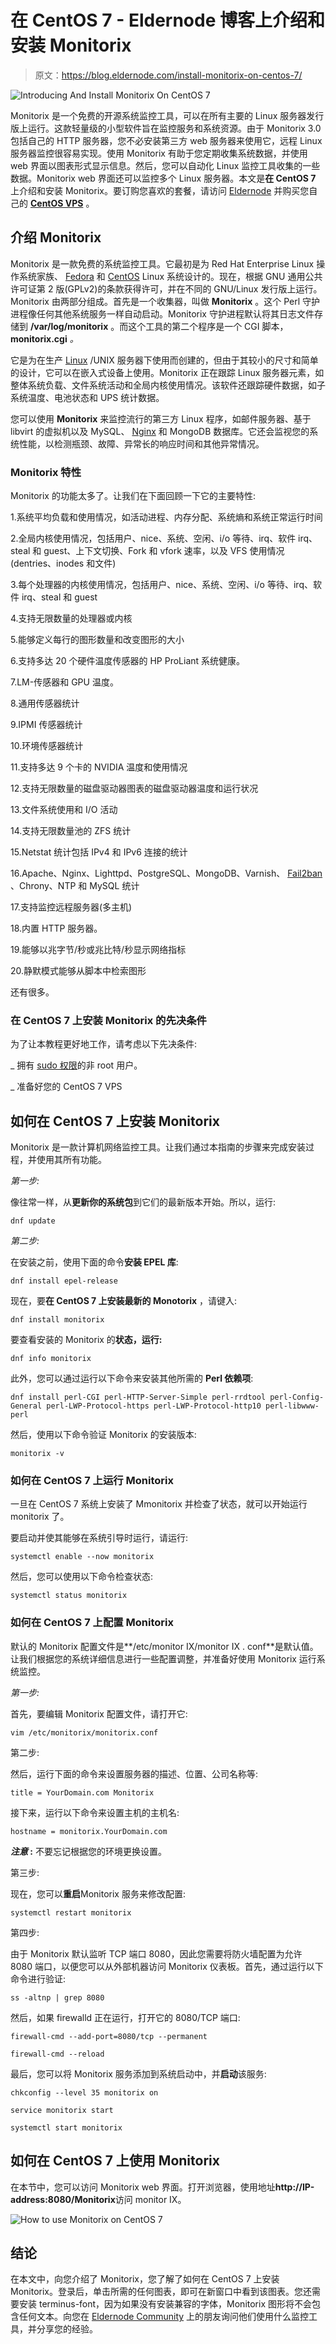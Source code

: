# 在 CentOS 7 - Eldernode 博客上介绍和安装 Monitorix

> 原文：<https://blog.eldernode.com/install-monitorix-on-centos-7/>

![Introducing And Install Monitorix On CentOS 7](img/6377fc240ccad507b47c6249d2447a76.png)

Monitorix 是一个免费的开源系统监控工具，可以在所有主要的 Linux 服务器发行版上运行。这款轻量级的小型软件旨在监控服务和系统资源。由于 Monitorix 3.0 包括自己的 HTTP 服务器，您不必安装第三方 web 服务器来使用它，远程 Linux 服务器监控很容易实现。使用 Monitorix 有助于您定期收集系统数据，并使用 web 界面以图表形式显示信息。然后，您可以自动化 Linux 监控工具收集的一些数据。Monitorix web 界面还可以监控多个 Linux 服务器。本文是**在 CentOS 7** 上介绍和安装 Monitorix。要订购您喜欢的套餐，请访问 [Eldernode](https://eldernode.com/) 并购买您自己的 **[CentOS VPS](https://eldernode.com/centos-vps/)** 。

## **介绍 Monitorix**

Monitorix 是一款免费的系统监控工具。它最初是为 Red Hat Enterprise Linux 操作系统家族、 [Fedora](https://blog.eldernode.com/tag/fedora/) 和 [CentOS](https://blog.eldernode.com/tag/centos/) Linux 系统设计的。现在，根据 GNU 通用公共许可证第 2 版(GPLv2)的条款获得许可，并在不同的 GNU/Linux 发行版上运行。Monitorix 由两部分组成。首先是一个收集器，叫做 **Monitorix** 。这个 Perl 守护进程像任何其他系统服务一样自动启动。Monitorix 守护进程默认将其日志文件存储到 **/var/log/monitorix** 。而这个工具的第二个程序是一个 CGI 脚本， **monitorix.cgi** *。*

它是为在生产 [Linux](https://blog.eldernode.com/tag/linux/) /UNIX 服务器下使用而创建的，但由于其较小的尺寸和简单的设计，它可以在嵌入式设备上使用。Monitorix 正在跟踪 Linux 服务器元素，如整体系统负载、文件系统活动和全局内核使用情况。该软件还跟踪硬件数据，如子系统温度、电池状态和 UPS 统计数据。

您可以使用 **Monitorix** 来监控流行的第三方 Linux 程序，如邮件服务器、基于 libvirt 的虚拟机以及 MySQL、 [Nginx](https://blog.eldernode.com/installation-nginx-on-centos-8/) 和 MongoDB 数据库。它还会监视您的系统性能，以检测瓶颈、故障、异常长的响应时间和其他异常情况。

### **Monitorix 特性**

Monitorix 的功能太多了。让我们在下面回顾一下它的主要特性:

1.系统平均负载和使用情况，如活动进程、内存分配、系统熵和系统正常运行时间

2.全局内核使用情况，包括用户、nice、系统、空闲、i/o 等待、irq、软件 irq、steal 和 guest、上下文切换、Fork 和 vfork 速率，以及 VFS 使用情况(dentries、inodes 和文件)

3.每个处理器的内核使用情况，包括用户、nice、系统、空闲、i/o 等待、irq、软件 irq、steal 和 guest

4.支持无限数量的处理器或内核

5.能够定义每行的图形数量和改变图形的大小

6.支持多达 20 个硬件温度传感器的 HP ProLiant 系统健康。

7.LM-传感器和 GPU 温度。

8.通用传感器统计

9.IPMI 传感器统计

10.环境传感器统计

11.支持多达 9 个卡的 NVIDIA 温度和使用情况

12.支持无限数量的磁盘驱动器图表的磁盘驱动器温度和运行状况

13.文件系统使用和 I/O 活动

14.支持无限数量池的 ZFS 统计

15.Netstat 统计包括 IPv4 和 IPv6 连接的统计

16.Apache、Nginx、Lighttpd、PostgreSQL、MongoDB、Varnish、 [Fail2ban](https://blog.eldernode.com/install-fail2ban-centos-8/) 、Chrony、NTP 和 MySQL 统计

17.支持监控远程服务器(多主机)

18.内置 HTTP 服务器。

19.能够以兆字节/秒或兆比特/秒显示网络指标

20.静默模式能够从脚本中检索图形

还有很多。

### **在 CentOS 7 上安装 Monitorix 的先决条件**

为了让本教程更好地工作，请考虑以下先决条件:

_ 拥有 [sudo 权限](https://blog.eldernode.com/create-new-sudo-user-centos-8/)的非 root 用户。

_ 准备好您的 CentOS 7 VPS

## **如何在 CentOS 7 上安装 Monitorix**

Monitorix 是一款计算机网络监控工具。让我们通过本指南的步骤来完成安装过程，并使用其所有功能。

*第一步:*

像往常一样，从**更新你的系统包**到它们的最新版本开始。所以，运行:

```
dnf update
```

*第二步:*

在安装之前，使用下面的命令**安装 EPEL 库**:

```
dnf install epel-release
```

现在，要**在 CentOS 7 上安装最新的 Monotorix** ，请键入:

```
dnf install monitorix
```

要查看安装的 Monitorix 的**状态，运行:**

```
dnf info monitorix
```

此外，您可以通过运行以下命令来安装其他所需的 **Perl 依赖项**:

```
dnf install perl-CGI perl-HTTP-Server-Simple perl-rrdtool perl-Config-General perl-LWP-Protocol-https perl-LWP-Protocol-http10 perl-libwww-perl
```

然后，使用以下命令验证 Monitorix 的安装版本:

```
monitorix -v
```

### **如何在 CentOS 7 上运行 Monitorix**

一旦在 CentOS 7 系统上安装了 Mmonitorix 并检查了状态，就可以开始运行 monitorix 了。

要启动并使其能够在系统引导时运行，请运行:

```
systemctl enable --now monitorix
```

然后，您可以使用以下命令检查状态:

```
systemctl status monitorix
```

### **如何在 CentOS 7 上配置 Monitorix**

默认的 Monitorix 配置文件是**/etc/monitor IX/monitor IX . conf**是默认值。让我们根据您的系统详细信息进行一些配置调整，并准备好使用 Monitorix 运行系统监控。

*第一步:*

首先，要编辑 Monitorix 配置文件，请打开它:

```
vim /etc/monitorix/monitorix.conf
```

第二步:

然后，运行下面的命令来设置服务器的描述、位置、公司名称等:

```
title = YourDomain.com Monitorix
```

接下来，运行以下命令来设置主机的主机名:

```
hostname = monitorix.YourDomain.com
```

***注意* :** 不要忘记根据您的环境更换设置。

第三步:

现在，您可以**重启**Monitorix 服务来修改配置:

```
systemctl restart monitorix
```

第四步:

由于 Monitorix 默认监听 TCP 端口 8080，因此您需要将防火墙配置为允许 8080 端口，以便您可以从外部机器访问 Monitorix 仪表板。首先，通过运行以下命令进行验证:

```
ss -altnp | grep 8080
```

然后，如果 firewalld 正在运行，打开它的 8080/TCP 端口:

```
firewall-cmd --add-port=8080/tcp --permanent
```

```
firewall-cmd --reload
```

最后，您可以将 Monitorix 服务添加到系统启动中，并**启动**该服务:

```
chkconfig --level 35 monitorix on
```

```
service monitorix start
```

```
systemctl start monitorix
```

## **如何在 CentOS 7 上使用 Monitorix**

在本节中，您可以访问 Monitorix web 界面。打开浏览器，使用地址**http://IP-address:8080/Monitorix**访问 monitor IX。

![How to use Monitorix on CentOS 7](img/4b63854377af62b389d84fa4bf0881df.png)

## 结论

在本文中，向您介绍了 Monitorix，您了解了如何在 CentOS 7 上安装 Monitorix。登录后，单击所需的任何图表，即可在新窗口中看到该图表。您还需要安装 terminus-font，因为如果没有安装兼容的字体，Monitorix 图形将不会包含任何文本。向您在 [Eldernode Community](https://community.eldernode.com/) 上的朋友询问他们使用什么监控工具，并分享您的经验。